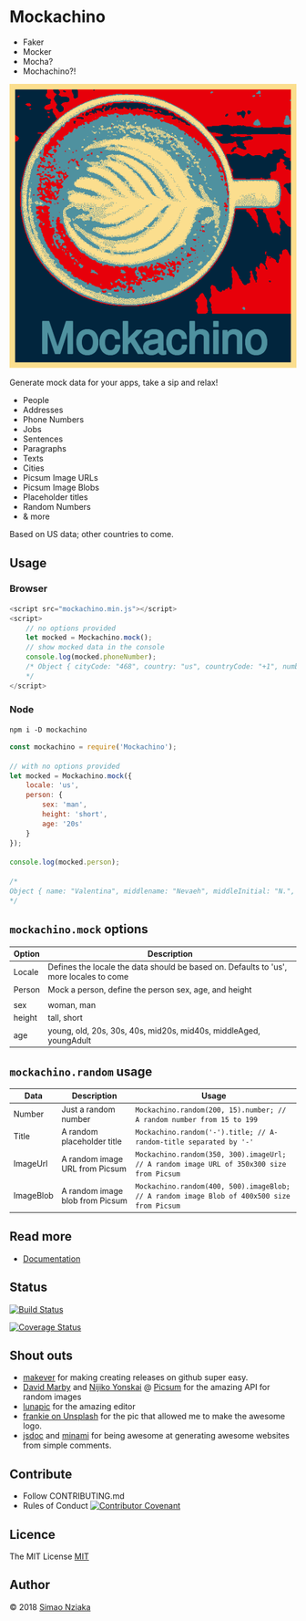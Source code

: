 # Mockachino

- Faker
- Mocker
- Mocha?
- Mochachino?!

![Mockachino logo](./logo.gif)

Generate mock data for your apps, take a sip and relax!

- People
- Addresses
- Phone Numbers
- Jobs
- Sentences
- Paragraphs
- Texts
- Cities
- Picsum Image URLs
- Picsum Image Blobs
- Placeholder titles
- Random Numbers
- & more

Based on US data; other countries to come.

## Usage

### Browser

```js
<script src="mockachino.min.js"></script>
<script>
    // no options provided
    let mocked = Mockachino.mock();
    // show mocked data in the console
    console.log(mocked.phoneNumber);
    /* Object { cityCode: "468", country: "us", countryCode: "+1", number: "4687012345", subNumber: "7012345", withAreaCode: "+14687012345" }
    */
</script>
```

### Node

```npm i -D mockachino```

```js
const mockachino = require('Mockachino');

// with no options provided
let mocked = Mockachino.mock({
    locale: 'us',
    person: {
        sex: 'man',
        height: 'short',
        age: '20s'
    }
});

console.log(mocked.person);

/*
Object { name: "Valentina", middlename: "Nevaeh", middleInitial: "N.", lastname: "Adams", initials: "V.A", email: "valentina.adams@hotmail.com", academicTitle:  "Prof.", sex: "woman", age: 23, height: "4.5", … }
*/
```

## ```mockachino.mock``` options

| Option | Description |
| --- | --- |
| Locale | Defines the locale the data should be based on. Defaults to 'us', more locales to come |
| Person | Mock a person, define the person sex, age, and height |
|||
|sex| woman, man|
|height| tall, short|
|age| young, old, 20s, 30s, 40s, mid20s, mid40s, middleAged, youngAdult |

## ```mockachino.random``` usage

|Data| Description| Usage|
|--|--|--|
| Number | Just a random number | ```Mockachino.random(200, 15).number; // A random number from 15 to 199```
| Title | A random placeholder title | ```Mockachino.random('-').title; // A-random-title separated by '-'```
| ImageUrl | A random image URL from Picsum | ```Mockachino.random(350, 300).imageUrl; // A random image URL of 350x300 size from Picsum``` |
| ImageBlob | A random image blob from Picsum | ```Mockachino.random(400, 500).imageBlob; // A random image Blob of 400x500 size from Picsum``` |

## Read more

- [Documentation](https://verdebydesign.github.io/mockachino/)

## Status

[![Build Status](https://travis-ci.org/verdebydesign/mockachino.svg?branch=develop)](https://travis-ci.org/verdebydesign/mockachino)

[![Coverage Status](https://coveralls.io/repos/github/verdebydesign/mockachino/badge.svg?branch=develop)](https://coveralls.io/github/verdebydesign/mockachino?branch=develop)

## Shout outs

- [makever](https://www.npmjs.com/package/@verdebydesign/makever) for making creating releases on github super easy.
- [David Marby](https://dmarby.se/) and [Nijiko Yonskai](https://github.com/Nijikokun) @ [Picsum](https://picsum.photos/) for the amazing API for random images
- [lunapic](https://www110.lunapic.com/editor/) for the amazing editor
- [frankie on Unsplash](https://unsplash.com/photos/F_EfOSXh0sI?utm_source=unsplash&utm_medium=referral&utm_content=creditCopyText) for the pic that allowed me to make the awesome logo.
- [jsdoc](https://github.com/jsdoc3/jsdoc) and [minami](https://github.com/Nijikokun/minami) for being awesome at generating awesome websites from simple comments.

## Contribute

- Follow CONTRIBUTING.md
- Rules of Conduct [![Contributor Covenant](https://img.shields.io/badge/Contributor%20Covenant-v1.4%20adopted-ff69b4.svg)](./CODE_OF_CONDUCT.md)

## Licence

The MIT License [MIT](https://opensource.org/licenses/MIT)

## Author

&copy; 2018 [Simao Nziaka](https://simaonziaka.com)
